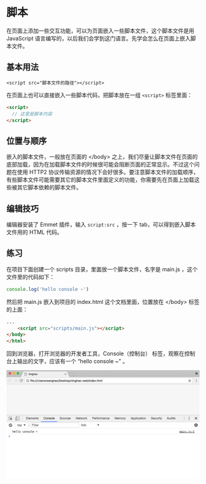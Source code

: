 # 脚本

在页面上添加一些交互功能，可以为页面嵌入一些脚本文件，这个脚本文件是用 JavaScript 语言编写的，以后我们会学到这门语言。先学会怎么在页面上嵌入脚本文件。

## 基本用法

```
<script src="脚本文件的路径"></script>
```

在页面上也可以直接嵌入一些脚本代码，把脚本放在一组 `<script>` 标签里面：

```html
<script>
  // 这里是脚本内容
</script>
```

## 位置与顺序

嵌入的脚本文件，一般放在页面的 &lt;/body&gt;  之上，我们尽量让脚本文件在页面的底部加载，因为在加载脚本文件的时候很可能会阻断页面的正常显示。不过这个问题在使用 HTTP2 协议传输资源的情况下会好很多。要注意脚本文件的加载顺序，有些脚本文件可能需要其它的脚本文件里面定义的功能，你需要先在页面上加载这些被其它脚本依赖的脚本文件。

## 编辑技巧

编辑器安装了 Emmet 插件，输入 `script:src` ，按一下 tab，可以得到嵌入脚本文件用的 HTML 代码。

## 练习

在项目下面创建一个 scripts 目录，里面放一个脚本文件，名字是 main.js ，这个文件里的代码如下：

```js
console.log('hello console ~')
```

然后把  main.js 嵌入到项目的 index.html 这个文档里面，位置放在 &lt;/body&gt; 标签的上面：

```html
...
    <script src="scripts/main.js"></script>
</body>
</html>
```

回到浏览器，打开浏览器的开发者工具，Console（控制台） 标签，观察在控制台上输出的文字，应该有一个 “hello console ~” 。

![](/assets/js-hello-console.png)

